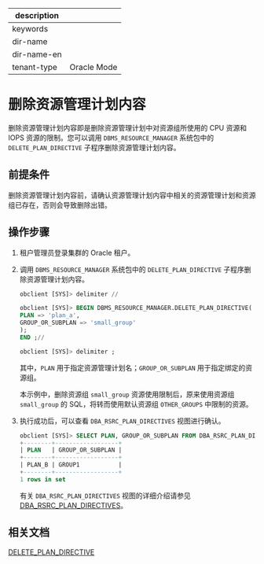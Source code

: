 |description||
|---|---|
|keywords||
|dir-name||
|dir-name-en||
|tenant-type|Oracle Mode|

# 删除资源管理计划内容

删除资源管理计划内容即是删除资源管理计划中对资源组所使用的 CPU 资源和 IOPS 资源的限制。您可以调用 `DBMS_RESOURCE_MANAGER` 系统包中的 `DELETE_PLAN_DIRECTIVE` 子程序删除资源管理计划内容。

## 前提条件

删除资源管理计划内容前，请确认资源管理计划内容中相关的资源管理计划和资源组已存在，否则会导致删除出错。

## 操作步骤

1. 租户管理员登录集群的 Oracle 租户。

2. 调用 `DBMS_RESOURCE_MANAGER` 系统包中的 `DELETE_PLAN_DIRECTIVE` 子程序删除资源管理计划内容。

   ```sql
   obclient [SYS]> delimiter //

   obclient [SYS]> BEGIN DBMS_RESOURCE_MANAGER.DELETE_PLAN_DIRECTIVE(
   PLAN => 'plan_a',
   GROUP_OR_SUBPLAN => 'small_group'
   );
   END ;//

   obclient [SYS]> delimiter ;
   ```

   其中，`PLAN` 用于指定资源管理计划名；`GROUP_OR_SUBPLAN` 用于指定绑定的资源组。

   本示例中，删除资源组 `small_group` 资源使用限制后，原来使用资源组 `small_group` 的 SQL，将转而使用默认资源组 `OTHER_GROUPS` 中限制的资源。

3. 执行成功后，可以查看 `DBA_RSRC_PLAN_DIRECTIVES` 视图进行确认。

   ```sql
   obclient [SYS]> SELECT PLAN, GROUP_OR_SUBPLAN FROM DBA_RSRC_PLAN_DIRECTIVES;
   +--------+------------------+
   | PLAN   | GROUP_OR_SUBPLAN |
   +--------+------------------+
   | PLAN_B | GROUP1           |
   +--------+------------------+
   1 rows in set
   ```

   有关 `DBA_RSRC_PLAN_DIRECTIVES` 视图的详细介绍请参见 [DBA_RSRC_PLAN_DIRECTIVES](../../../../../700.reference/700.system-views/500.system-view-of-oracle-mode/200.dictionary-view-of-oracle-mode/17800.dba_rsrc_plan_directives-of-oracle-mode.md)。

## 相关文档

[DELETE_PLAN_DIRECTIVE](../../../../../700.reference/500.sql-reference/300.pl-reference/300.pl-oracle/1400.pl-system-package-oracle/13300.dbms-resource-manager-oracle/700.delete-plan-directive-oracle.md)
